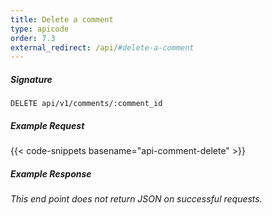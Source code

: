 ```yaml
---
title: Delete a comment
type: apicode
order: 7.3
external_redirect: /api/#delete-a-comment
---
```


##### Signature
`DELETE api/v1/comments/:comment_id`
##### Example Request
{{< code-snippets basename="api-comment-delete" >}}
##### Example Response
*This end point does not return JSON on successful requests.*